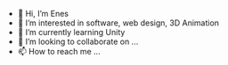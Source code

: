 - 👋 Hi, I’m Enes
- 👀 I’m interested in software, web design, 3D Animation
- 🌱 I’m currently learning Unity
- 💞️ I’m looking to collaborate on ...
- 📫 How to reach me ...

<!---
EKocak55/EKocak55 is a ✨ special ✨ repository because its `README.md` (this file) appears on your GitHub profile.
You can click the Preview link to take a look at your changes.
--->
